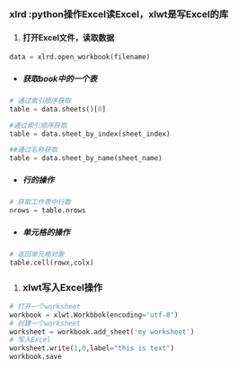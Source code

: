### xlrd :python操作Excel读Excel，xlwt是写Excel的库



1. #### 打开Excel文件，读取数据

```python
data = xlrd.open_workbook(filename)
```

- ##### 获取book中的一个表

```python
# 通过索引顺序获取
table = data.sheets()[0]

#通过索引顺序获取
table = data.sheet_by_index(sheet_index)

##通过名称获取
table = data.sheet_by_name(sheet_name)
```

- ##### 行的操作

```python
# 获取工作表中行数
nrows = table.nrows
```

- ##### 单元格的操作

```python
# 返回单元格对象
table.cell(rowx,colx)
```

1. ### xlwt写入Excel操作

```python
# 打开一个worksheet
workbook = xlwt.Workbbok(encoding='utf-8')
# 创建一个worksheet
worksheet = workbook.add_sheet('my worksheet')
# 写入Excel
worksheet.write(1,0,label="this is text")
workbook.save
```

